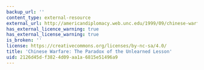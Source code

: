 ```yaml
---
backup_url: ''
content_type: external-resource
external_url: http://americandiplomacy.web.unc.edu/1999/09/chinese-warfare-the-paradox-of-the-unlearned-lesson/
has_external_licence_warning: true
has_external_license_warning: true
is_broken: ''
license: https://creativecommons.org/licenses/by-nc-sa/4.0/
title: 'Chinese Warfare: The Paradox of the Unlearned Lesson'
uid: 2126d45d-f382-4d09-aa1a-6815e51496a9
---
```


